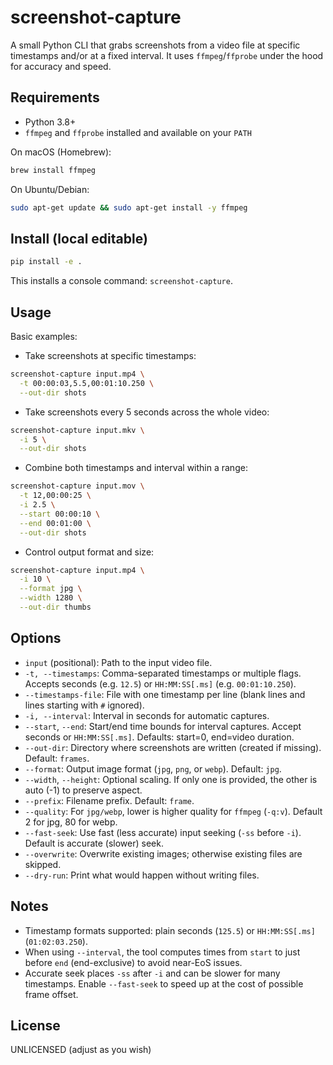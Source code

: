# screenshot-capture

A small Python CLI that grabs screenshots from a video file at specific timestamps and/or at a fixed interval. It uses `ffmpeg`/`ffprobe` under the hood for accuracy and speed.

## Requirements

- Python 3.8+
- `ffmpeg` and `ffprobe` installed and available on your `PATH`

On macOS (Homebrew):

```bash
brew install ffmpeg
```

On Ubuntu/Debian:

```bash
sudo apt-get update && sudo apt-get install -y ffmpeg
```

## Install (local editable)

```bash
pip install -e .
```

This installs a console command: `screenshot-capture`.

## Usage

Basic examples:

- Take screenshots at specific timestamps:

```bash
screenshot-capture input.mp4 \
  -t 00:00:03,5.5,00:01:10.250 \
  --out-dir shots
```

- Take screenshots every 5 seconds across the whole video:

```bash
screenshot-capture input.mkv \
  -i 5 \
  --out-dir shots
```

- Combine both timestamps and interval within a range:

```bash
screenshot-capture input.mov \
  -t 12,00:00:25 \
  -i 2.5 \
  --start 00:00:10 \
  --end 00:01:00 \
  --out-dir shots
```

- Control output format and size:

```bash
screenshot-capture input.mp4 \
  -i 10 \
  --format jpg \
  --width 1280 \
  --out-dir thumbs
```

## Options

- `input` (positional): Path to the input video file.
- `-t, --timestamps`: Comma-separated timestamps or multiple flags. Accepts seconds (e.g. `12.5`) or `HH:MM:SS[.ms]` (e.g. `00:01:10.250`).
- `--timestamps-file`: File with one timestamp per line (blank lines and lines starting with `#` ignored).
- `-i, --interval`: Interval in seconds for automatic captures.
- `--start`, `--end`: Start/end time bounds for interval captures. Accept seconds or `HH:MM:SS[.ms]`. Defaults: start=0, end=video duration.
- `--out-dir`: Directory where screenshots are written (created if missing). Default: `frames`.
- `--format`: Output image format (`jpg`, `png`, or `webp`). Default: `jpg`.
- `--width`, `--height`: Optional scaling. If only one is provided, the other is auto (-1) to preserve aspect.
- `--prefix`: Filename prefix. Default: `frame`.
- `--quality`: For `jpg/webp`, lower is higher quality for `ffmpeg` (`-q:v`). Default 2 for jpg, 80 for webp.
- `--fast-seek`: Use fast (less accurate) input seeking (`-ss` before `-i`). Default is accurate (slower) seek.
- `--overwrite`: Overwrite existing images; otherwise existing files are skipped.
- `--dry-run`: Print what would happen without writing files.

## Notes

- Timestamp formats supported: plain seconds (`125.5`) or `HH:MM:SS[.ms]` (`01:02:03.250`).
- When using `--interval`, the tool computes times from `start` to just before `end` (end-exclusive) to avoid near-EoS issues.
- Accurate seek places `-ss` after `-i` and can be slower for many timestamps. Enable `--fast-seek` to speed up at the cost of possible frame offset.

## License

UNLICENSED (adjust as you wish)
